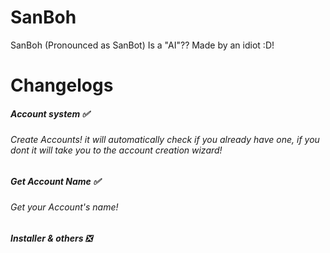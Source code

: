 # SanBoh
SanBoh (Pronounced as SanBot) Is a "AI"?? Made by an idiot :D!
# Changelogs
##### Account system ✅
######        Create Accounts! it will automatically check if you already have one, if you dont it will take you to the account creation wizard!
##### Get Account Name ✅
######        Get your Account's name!
##### Installer & others ❎